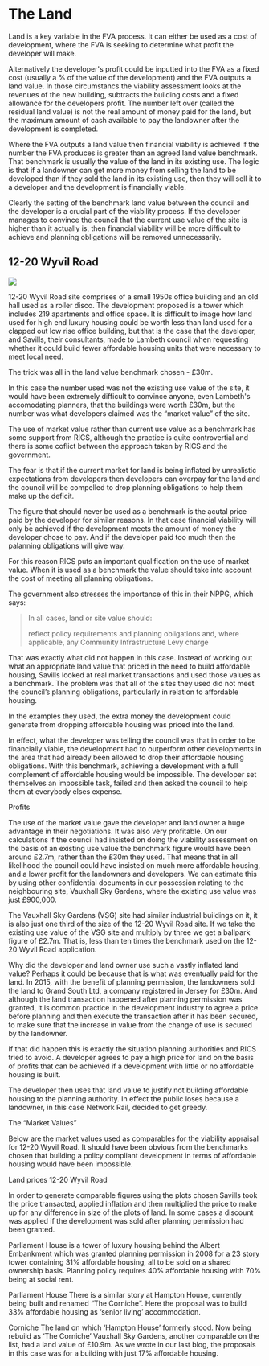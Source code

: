 # The Land

Land is a key variable in the FVA process. It can either be used as a cost of development, where the FVA is seeking to determine what profit the developer will make. 

Alternatively the developer's profit could be inputted into the FVA as a fixed cost \(usually a % of the value of the development\) and the FVA outputs a land value. In those circumstancs the viability assessment looks at the revenues of the new building, subtracts the building costs and a fixed allowance for the developers profit. The number left over \(called the residual land value\) is not the real amount of money paid for the land, but the maximum amount of cash available to pay the landowner after the development is completed. 

Where the FVA outputs a land value then financial viability is achieved if the number the FVA produces is greater than an agreed land value benchmark. That benchmark is usually the value of the land in its existing use. The logic is that if a landowner can get more money from selling the land to be developed than if they sold the land in its existing use, then they will sell it to a developer and the development is financially viable.

Clearly the setting of the benchmark land value between the council and the developer is a crucial part of the viability process. If the developer manages to convince the council that the current use value of the site is higher than it actually is, then financial viability will be more difficult to achieve and planning obligations will be removed unnecessarily. 

## 12-20 Wyvil Road

![](https://c1.staticflickr.com/9/8833/28407150012_ed1468d827_b.jpg)

12-20 Wyvil Road site comprises of a small 1950s office building and an old hall used as a roller disco. The development proposed is a tower which includes 219 apartments and office space. It is difficult to image how land used for high end luxury housing could be worth less than land used for a clapped out low rise office building, but that is the case that the developer, and Savills, their consultants, made to Lambeth council when requesting whether it could build fewer affordable housing units that were necessary to meet local need.

The trick was all in the land value benchmark chosen - £30m. 

In this case the number used was not the existing use value of the site, it would have been extremely difficult to convince anyone, even Lambeth's accomodating planners, that the buildings were worth £30m, but the number was what developers claimed was the “market value” of the site.

The use of market value rather than current use value as a benchmark has some support from RICS, although the practice is quite controvertial and there is some coflict between the approach taken by RICS and the government. 

The fear is that if the current market for land is being inflated by unrealistic expectations from developers then developers can overpay for the land and the council will be compelled to drop planning obligations to help them make up the deficit.

The figure that should never be used as a benchmark is the acutal price paid by the developer for similar reasons. In that case financial viability will only be achieved if the development meets the amount of money the developer chose to pay. And if the developer paid too much then the palanning obligations will give way.  

For this reason RICS puts an important qualification on the use of market value. When it is used as a benchmark the value should take into account the cost of meeting all planning obligations.

The government also stresses the importance of this in their NPPG, which says:

> In all cases, land or site value should:
>  
> reflect policy requirements and planning obligations and, where applicable, any Community Infrastructure Levy charge
  
That was exactly what did not happen in this case. Instead of working out what an appropriate land value that priced in the need to build affordable housing, Savills looked at real market transactions and used those values as a benchmark. The problem was that all of the sites they used did not meet the council’s planning obligations, particularly in relation to affordable housing.
 
In the examples they used, the extra money the development could generate from dropping affordable housing was priced into the land.
 
In effect, what the developer was telling the council was that in order to be financially viable, the development had to outperform other developments in the area that had already been allowed to drop their affordable housing obligations. With this benchmark, achieving a development with a full complement of affordable housing would be impossible. The developer set themselves an impossible task, failed and then asked the council to help them at everybody elses expense.

Profits

The use of the market value gave the developer and land owner a huge advantage in their negotiations. It was also very profitable. On our calculations if the council had insisted on doing the viability assessment on the basis of an existing use value the benchmark figure would have been around £2.7m, rather than the £30m they used. That means that in all likelihood the council could have insisted on much more affordable housing, and a lower profit for the landowners and developers. We can estimate this by using other confidential documents in our possession relating to the neighbouring site, Vauxhall Sky Gardens, where the existing use value was just £900,000.

The Vauxhall Sky Gardens (VSG) site had similar industrial buildings on it, it is also just one third of the size of the 12-20 Wyvil Road site. If we take the existing use value of the VSG site and multiply by three we get a ballpark figure of £2.7m. That is, less than ten times the benchmark used on the 12-20 Wyvil Road application.

Why did the developer and land owner use such a vastly inflated land value? Perhaps it could be because that is what was eventually paid for the land. In 2015, with the benefit of planning permission, the landowners sold the land to Grand South Ltd, a company registered in Jersey for £30m. And although the land transaction happened after planning permission was granted, it is common practice in the development industry to agree a price before planning and then execute the transaction after it has been secured, to make sure that the increase in value from the change of use is secured by the landowner.

If that did happen this is exactly the situation planning authorities and RICS tried to avoid. A developer agrees to pay a high price for land on the basis of profits that can be achieved if a development with little or no affordable housing is built.

The developer then uses that land value to justify not building affordable housing to the planning authority. In effect the public loses because a landowner, in this case Network Rail, decided to get greedy.

The “Market Values”

Below are the market values used as comparables for the viability appraisal for 12-20 Wyvil Road. It should have been obvious from the benchmarks chosen that building a policy compliant development in terms of affordable housing would have been impossible.

Land prices 12-20 Wyvil Road

In order to generate comparable figures using the plots chosen Savills took the price transacted, applied inflation and then multiplied the price to make up for any difference in size of the plots of land. In some cases a discount was applied if the development was sold after planning permission had been granted.

Parliament House is a tower of luxury housing behind the Albert Embankment which was granted planning permission in 2008 for a 23 story tower containing 31% affordable housing, all to be sold on a shared ownership basis. Planning policy requires 40% affordable housing with 70% being at social rent.

Parliament House
There is a similar story at Hampton House, currently being built and renamed “The Corniche”. Here the proposal was to build 33% affordable housing as ‘senior living’ accommodation.

Corniche
The land on which ‘Hampton House’ formerly stood. Now being rebuild as ‘The Corniche’
Vauxhall Sky Gardens, another comparable on the list, had a land value of £10.9m. As we wrote in our last blog, the proposals in this case was for a building with just 17% affordable housing.

